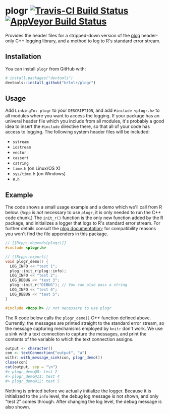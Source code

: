 
<!-- README.md is generated from README.Rmd. Please edit that file -->
plogr [![Travis-CI Build Status](https://travis-ci.org/krlmlr/plogr.svg?branch=master)](https://travis-ci.org/krlmlr/plogr) [![AppVeyor Build Status](https://ci.appveyor.com/api/projects/status/github/krlmlr/plogr?branch=master&svg=true)](https://ci.appveyor.com/project/krlmlr/plogr)
============================================================================================================================================================================================================================================================================================

Provides the header files for a stripped-down version of the [plog](https://github.com/SergiusTheBest/plog) header-only C++ logging library, and a method to log to R's standard error stream.

Installation
------------

You can install `plogr` from GitHub with:

``` r
# install.packages("devtools")
devtools::install_github("krlmlr/plogr")
```

Usage
-----

Add `LinkingTo: plogr` to your `DESCRIPTION`, and add `#include <plogr.h>` to all modules where you want to access the logging. If your package has an univeral header file which you include from all modules, it's probably a good idea to insert the `#include` directive there, so that all of your code has access to logging. The following system header files will be included:

-   `sstream`
-   `iostream`
-   `vector`
-   `cassert`
-   `cstring`
-   `time.h` (on Linux/OS X)
-   `sys/time.h` (on Windows)
-   `R.h`

Example
-------

The code shows a small usage example and a demo which we'll call from R below. (`Rcpp` is *not* necessary to use `plogr`, it is only needed to run the C++ code chunk.) The `init_r()` function is the only new function added by the R package, and initializes a logger that logs to R's standard error stream. For further details consult the [plog documentation](https://github.com/SergiusTheBest/plog#readme); for compatibility reasons you won't find the file appenders in this package.

``` cpp
// [[Rcpp::depends(plogr)]]
#include <plogr.h>

// [[Rcpp::export]]
void plogr_demo() {
  LOG_INFO << "test 1";
  plog::init_r(plog::info);
  LOG_INFO << "test 2";
  LOG_DEBUG << "test 3";
  plog::init_r("DEBUG"); // You can also pass a string
  LOG_INFO << "test 4";
  LOG_DEBUG << "test 5";
}

#include <Rcpp.h> // not necessary to use plogr
```

The R code below calls the `plogr_demo()` C++ function defined above. Currently, the messages are printed straight to the standard error stream, so the message capturing mechanisms employed by `knitr` don't work. We use a sink with a text connection to capture the messages, and print the contents of the variable to which the text connection assigns.

``` r
output <- character()
con <- textConnection("output", "a")
withr::with_message_sink(con, plogr_demo())
close(con)
cat(output, sep = "\n")
#> plogr_demo@8: test 2
#> plogr_demo@11: test 4
#> plogr_demo@12: test 5
```

Nothing is printed before we actually initialize the logger. Because it is initialized to the `info` level, the debug log message is not shown, and only "test 2" comes through. After changing the log level, the debug message is also shown.
